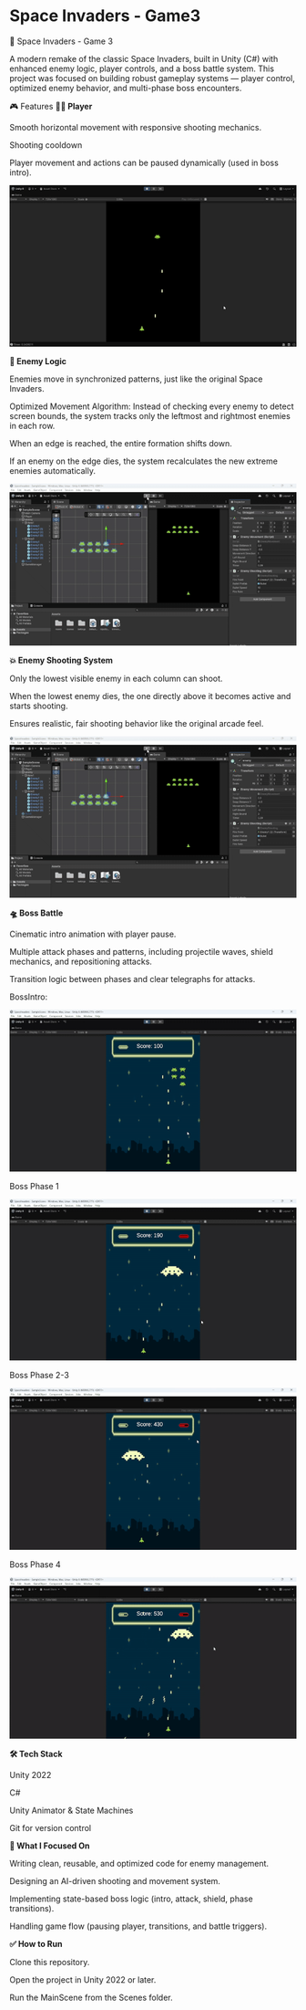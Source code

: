 # Space Invaders - Game3

🚀 Space Invaders - Game 3

A modern remake of the classic Space Invaders, built in Unity (C#) with enhanced enemy logic, player controls, and a boss battle system.
This project was focused on building robust gameplay systems — player control, optimized enemy behavior, and multi-phase boss encounters.

🎮 Features
**🧑‍🚀 Player**

Smooth horizontal movement with responsive shooting mechanics.

Shooting cooldown

Player movement and actions can be paused dynamically (used in boss intro).

![me](1.gif)

**👾 Enemy Logic**

Enemies move in synchronized patterns, just like the original Space Invaders.

Optimized Movement Algorithm:
Instead of checking every enemy to detect screen bounds, the system tracks only the leftmost and rightmost enemies in each row.

When an edge is reached, the entire formation shifts down.

If an enemy on the edge dies, the system recalculates the new extreme enemies automatically.

![me](2.gif)

**💥 Enemy Shooting System**

Only the lowest visible enemy in each column can shoot.

When the lowest enemy dies, the one directly above it becomes active and starts shooting.

Ensures realistic, fair shooting behavior like the original arcade feel.

![me](2.gif)

**🛸 Boss Battle**

Cinematic intro animation with player pause.

Multiple attack phases and patterns, including projectile waves, shield mechanics, and repositioning attacks.

Transition logic between phases and clear telegraphs for attacks.

BossIntro:

![me](BossStart.gif)

Boss Phase 1

![me](11.gif)

Boss Phase 2-3

![me](3.gif)

Boss Phase 4

![me](4.gif)

**🛠️ Tech Stack**

Unity 2022

C#

Unity Animator & State Machines

Git for version control

**🎯 What I Focused On**

Writing clean, reusable, and optimized code for enemy management.

Designing an AI-driven shooting and movement system.

Implementing state-based boss logic (intro, attack, shield, phase transitions).

Handling game flow (pausing player, transitions, and battle triggers).

**✅ How to Run**

Clone this repository.

Open the project in Unity 2022 or later.

Run the MainScene from the Scenes folder.
